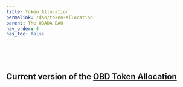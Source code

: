```yaml
---
title: Token Allocation
permalink: /dao/token-allocation
parent: The OBADA DAO
nav_order: 4
has_toc: false
---
```


<br> <br>

## Current version of the [OBD Token Allocation](https://github.com/obada-foundation/foundation/blob/6c526860ac732637bda71c15177c95c60b83b174/dao/2022_09-13_OBADA,%20DAO%20LLC%20Utility%20Token%20Allocation.pdf)
<br> <br>

